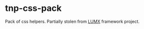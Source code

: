 # tnp-css-pack

Pack of css helpers. Partially stolen from [LUMX](http://ui.lumapps.com/) framework project.
